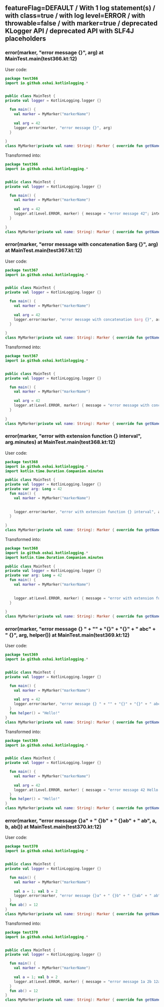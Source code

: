 ## featureFlag=DEFAULT / With 1 log statement(s) / with class=true / with log level=ERROR / with throwable=false / with marker=true / deprecated KLogger API / deprecated API with SLF4J placeholders



###  error(marker, "error message {}", arg) at MainTest.main(test366.kt:12)

User code:
```kotlin
package test366
import io.github.oshai.kotlinlogging.*


public class MainTest {
private val logger = KotlinLogging.logger {}

  fun main() {
    val marker = MyMarker("markerName")
    
    val arg = 42
    logger.error(marker, "error message {}", arg)
  }
  
}
class MyMarker(private val name: String): Marker { override fun getName() = name }

```
  
Transformed into:
```kotlin
package test366
import io.github.oshai.kotlinlogging.*


public class MainTest {
private val logger = KotlinLogging.logger {}

  fun main() {
    val marker = MyMarker("markerName")
    
    val arg = 42
    logger.at(Level.ERROR, marker) { message = "error message 42"; internalCompilerData = KLoggingEventBuilder.InternalCompilerData(messageTemplate = "\"error message {}\"", className = "test366.MainTest", methodName = "main", fileName = "test366.kt", lineNumber = 12)
  }
  
}
class MyMarker(private val name: String): Marker { override fun getName() = name }

```

###  error(marker, "error message with concatenation $arg {}", arg) at MainTest.main(test367.kt:12)

User code:
```kotlin
package test367
import io.github.oshai.kotlinlogging.*


public class MainTest {
private val logger = KotlinLogging.logger {}

  fun main() {
    val marker = MyMarker("markerName")
    
    val arg = 42
    logger.error(marker, "error message with concatenation $arg {}", arg)
  }
  
}
class MyMarker(private val name: String): Marker { override fun getName() = name }

```
  
Transformed into:
```kotlin
package test367
import io.github.oshai.kotlinlogging.*


public class MainTest {
private val logger = KotlinLogging.logger {}

  fun main() {
    val marker = MyMarker("markerName")
    
    val arg = 42
    logger.at(Level.ERROR, marker) { message = "error message with concatenation 42 42"; internalCompilerData = KLoggingEventBuilder.InternalCompilerData(messageTemplate = "\"error message with concatenation $arg {}\"", className = "test367.MainTest", methodName = "main", fileName = "test367.kt", lineNumber = 12)
  }
  
}
class MyMarker(private val name: String): Marker { override fun getName() = name }

```

###  error(marker, "error with extension function {} interval", arg.minutes) at MainTest.main(test368.kt:12)

User code:
```kotlin
package test368
import io.github.oshai.kotlinlogging.*
import kotlin.time.Duration.Companion.minutes

public class MainTest {
private val logger = KotlinLogging.logger {}
private var arg: Long = 42
  fun main() {
    val marker = MyMarker("markerName")
    
    
    logger.error(marker, "error with extension function {} interval", arg.minutes)
  }
  
}
class MyMarker(private val name: String): Marker { override fun getName() = name }

```
  
Transformed into:
```kotlin
package test368
import io.github.oshai.kotlinlogging.*
import kotlin.time.Duration.Companion.minutes

public class MainTest {
private val logger = KotlinLogging.logger {}
private var arg: Long = 42
  fun main() {
    val marker = MyMarker("markerName")
    
    
    logger.at(Level.ERROR, marker) { message = "error with extension function 42m interval"; internalCompilerData = KLoggingEventBuilder.InternalCompilerData(messageTemplate = "\"error with extension function {} interval\"", className = "test368.MainTest", methodName = "main", fileName = "test368.kt", lineNumber = 12)
  }
  
}
class MyMarker(private val name: String): Marker { override fun getName() = name }

```

###  error(marker, "error message {} " + "" + "{}" + "{}" + " abc" + " {}", arg, helper()) at MainTest.main(test369.kt:12)

User code:
```kotlin
package test369
import io.github.oshai.kotlinlogging.*


public class MainTest {
private val logger = KotlinLogging.logger {}

  fun main() {
    val marker = MyMarker("markerName")
    
    val arg = 42
    logger.error(marker, "error message {} " + "" + "{}" + "{}" + " abc" + " {}", arg, helper())
  }
  fun helper() = "Hello!"
}
class MyMarker(private val name: String): Marker { override fun getName() = name }

```
  
Transformed into:
```kotlin
package test369
import io.github.oshai.kotlinlogging.*


public class MainTest {
private val logger = KotlinLogging.logger {}

  fun main() {
    val marker = MyMarker("markerName")
    
    val arg = 42
    logger.at(Level.ERROR, marker) { message = "error message 42 Hello!{} abc {}"; internalCompilerData = KLoggingEventBuilder.InternalCompilerData(messageTemplate = "\"error message {} \" + \"\" + \"{}\" + \"{}\" + \" abc\" + \" {}\"", className = "test369.MainTest", methodName = "main", fileName = "test369.kt", lineNumber = 12)
  }
  fun helper() = "Hello!"
}
class MyMarker(private val name: String): Marker { override fun getName() = name }

```

###  error(marker, "error message {}a" + " {}b" + " {}ab" + " ab", a, b, ab()) at MainTest.main(test370.kt:12)

User code:
```kotlin
package test370
import io.github.oshai.kotlinlogging.*


public class MainTest {
private val logger = KotlinLogging.logger {}

  fun main() {
    val marker = MyMarker("markerName")
    
    val a = 1; val b = 2
    logger.error(marker, "error message {}a" + " {}b" + " {}ab" + " ab", a, b, ab())
  }
  fun ab() = 12
}
class MyMarker(private val name: String): Marker { override fun getName() = name }

```
  
Transformed into:
```kotlin
package test370
import io.github.oshai.kotlinlogging.*


public class MainTest {
private val logger = KotlinLogging.logger {}

  fun main() {
    val marker = MyMarker("markerName")
    
    val a = 1; val b = 2
    logger.at(Level.ERROR, marker) { message = "error message 1a 2b 12ab ab"; internalCompilerData = KLoggingEventBuilder.InternalCompilerData(messageTemplate = "\"error message {}a\" + \" {}b\" + \" {}ab\" + \" ab\"", className = "test370.MainTest", methodName = "main", fileName = "test370.kt", lineNumber = 12)
  }
  fun ab() = 12
}
class MyMarker(private val name: String): Marker { override fun getName() = name }

```
